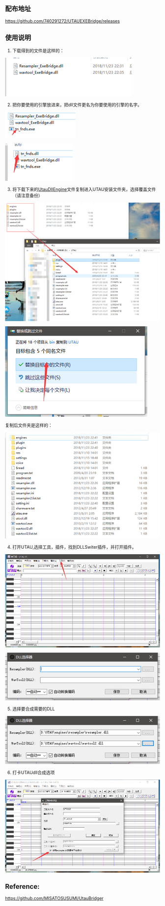 ## 配布地址

https://github.com/740291272/UTAUEXEBridge/releases

## 使用说明

1. 下载得到的文件是这样的：

![1](https://raw.githubusercontent.com/740291272/UTAUEXEBridge/master/pic/1.png)

2. 把你要使用的引擎放进来，把dll文件更名为你要使用的引擎的名字。

![2](https://raw.githubusercontent.com/740291272/UTAUEXEBridge/master/pic/2.png)

![3](https://raw.githubusercontent.com/740291272/UTAUEXEBridge/master/pic/3.png)

3. 将下载下来的[UtauDllEngine](http://gloomyghost.com/UtauDllEngine/)文件复制进入UTAU安装文件夹，选择覆盖文件（请注意备份）

![1](https://raw.githubusercontent.com/740291272/UtauDllEngine/master/doc/pic/1.png)

![2](https://raw.githubusercontent.com/740291272/UtauDllEngine/master/doc/pic/2.png)

复制后文件夹是这样的：

![3](https://raw.githubusercontent.com/740291272/UtauDllEngine/master/doc/pic/3.png)

4. 打开UTAU,选择工具，插件，找到DLLSwiter插件，并打开插件。

![4](https://raw.githubusercontent.com/740291272/UtauDllEngine/master/doc/pic/4.png)

![5](https://raw.githubusercontent.com/740291272/UtauDllEngine/master/doc/pic/5.png)

5. 选择要合成需要的DLL

![6](https://raw.githubusercontent.com/740291272/UtauDllEngine/master/doc/pic/6.png)

6. 打卡UTAUdll合成选项

![7](https://raw.githubusercontent.com/740291272/UtauDllEngine/master/doc/pic/7.png)

## Reference:

https://github.com/MISATOSUSUMI/UtauBridger